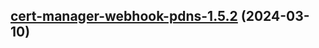

## [cert-manager-webhook-pdns-1.5.2](https://github.com/cyr-ius/truenas-charts/compare/cert-manager-webhook-pdns-1.5.1...cert-manager-webhook-pdns-1.5.2) (2024-03-10)

